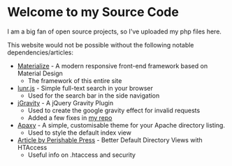 # Welcome to my Source Code

I am a big fan of open source projects, so I've uploaded my php files here.

This website would not be possible without the following notable dependencies/articles:

* [Materialize](http://materializecss.com/) - A modern responsive front-end framework based on Material Design
    * The framework of this entire site
* [lunr.js](http://lunrjs.com/) - Simple full-text search in your browser
    * Used for the search bar in the side navigation
* [jGravity](http://tinybigideas.com/plugins/jquery-gravity/) - A jQuery Gravity Plugin
    * Used to create the google gravity effect for invalid requests
    * Added a few fixes in [my repo](https://github.com/AllanWang/jGravity)
* [Apaxy](http://adamwhitcroft.com/apaxy/) - A simple, customisable theme for your Apache directory listing.
    * Used to style the default index view
* [Article by Perishable Press](https://perishablepress.com/better-default-directory-views-with-htaccess/) - Better Default Directory Views with HTAccess
    * Useful info on .htaccess and security